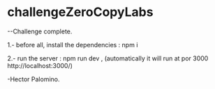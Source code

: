 # challengeZeroCopyLabs

--Challenge complete.


1.- before all, install the dependencies     :  npm i

2.- run the server                          :  npm run dev , (automatically it will run at por 3000  http://localhost:3000/)

-Hector Palomino.
